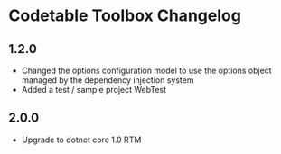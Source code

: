 # Codetable Toolbox Changelog

## 1.2.0

- Changed the options configuration model to use the options object managed by the dependency injection system
- Added a test / sample project WebTest

## 2.0.0

- Upgrade to dotnet core 1.0 RTM